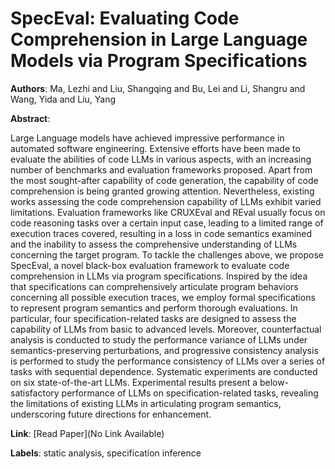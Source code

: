 # SpecEval: Evaluating Code Comprehension in Large Language Models via Program Specifications

**Authors**: Ma, Lezhi and Liu, Shangqing and Bu, Lei and Li, Shangru and Wang, Yida and Liu, Yang

**Abstract**:

Large Language models have achieved impressive performance in automated software engineering. Extensive efforts have been made to evaluate the abilities of code LLMs in various aspects, with an increasing number of benchmarks and evaluation frameworks proposed. Apart from the most sought-after capability of code generation, the capability of code comprehension is being granted growing attention. Nevertheless, existing works assessing the code comprehension capability of LLMs exhibit varied limitations. Evaluation frameworks like CRUXEval and REval usually focus on code reasoning tasks over a certain input case, leading to a limited range of execution traces covered, resulting in a loss in code semantics examined and the inability to assess the comprehensive understanding of LLMs concerning the target program. To tackle the challenges above, we propose SpecEval, a novel black-box evaluation framework to evaluate code comprehension in LLMs via program specifications. Inspired by the idea that specifications can comprehensively articulate program behaviors concerning all possible execution traces, we employ formal specifications to represent program semantics and perform thorough evaluations. In particular, four specification-related tasks are designed to assess the capability of LLMs from basic to advanced levels. Moreover, counterfactual analysis is conducted to study the performance variance of LLMs under semantics-preserving perturbations, and progressive consistency analysis is performed to study the performance consistency of LLMs over a series of tasks with sequential dependence. Systematic experiments are conducted on six state-of-the-art LLMs. Experimental results present a below-satisfactory performance of LLMs on specification-related tasks, revealing the limitations of existing LLMs in articulating program semantics, underscoring future directions for enhancement.

**Link**: [Read Paper](No Link Available)

**Labels**: static analysis, specification inference
